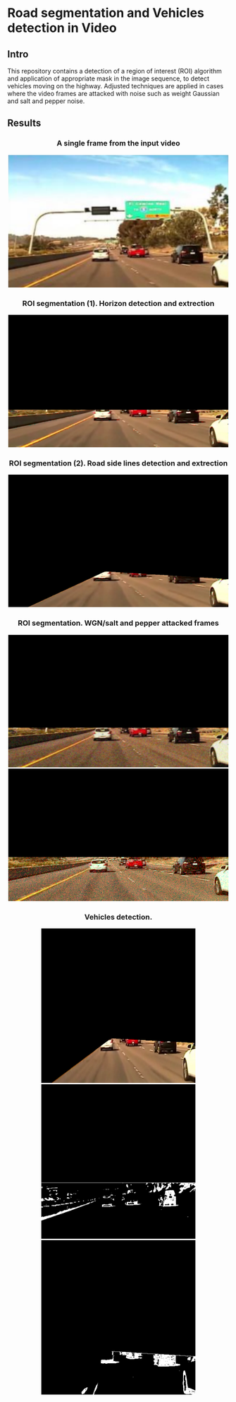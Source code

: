 # Road segmentation and Vehicles detection in Video

## Intro

This repository contains a detection of a region of interest (ROI) algorithm and application of appropriate mask in the image sequence, to detect vehicles moving on the highway.
Adjusted techniques are applied in cases where the video frames are attacked with noise such as weight Gaussian and salt and pepper noise.

## Results

<h3 align="center"> A single frame from the input video </h3>

<p align="center">
<img src="include/1.png" width="500" height="300" >
</p>

<h3 align="center"> ROI segmentation (1). Horizon detection and extrection </h3>

<p align="center">
<img src="include/3.png"width="500" height="300"  >
</p>

<h3 align="center"> ROI segmentation (2). Road side lines detection and extrection </h3>

<p align="center">
<img src="include/5.png" width="500" height="300" >
</p>

<h3 align="center"> ROI segmentation. WGN/salt and pepper attacked frames  </h3>

<p align="center">
<img src="include/2.png" width="500" height="300"  >
<img src="include/4.png" width="500" height="300"  >
</p>


<h3 align="center"> Vehicles detection.  </h3>

<p align="center">
<img src="include/6.png" width="350" height="350" >
<img src="include/7.png" width="350" height="350" >
<img src="include/8.png" width="350" height="350" >
</p>


